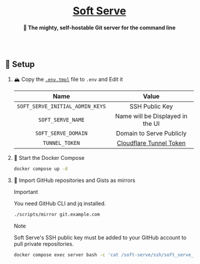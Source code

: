 <!-- name: 🍦 Soft Serve -->
<h1 align="center">
<a href="https://github.com/charmbracelet/soft-serve">Soft Serve</a>
</h1>

<div align="center">

**🍦 The mighty, self-hostable Git server for the command line**

</div>

<br /><br />

## 🔧 Setup

1. 🏔️ Copy the [`.env.tmpl`](./.env.tmpl) file to `.env` and Edit it

   |              Name               |              Value               |
   | :-----------------------------: | :------------------------------: |
   | `SOFT_SERVE_INITIAL_ADMIN_KEYS` |          SSH Public Key          |
   |        `SOFT_SERVE_NAME`        | Name will be Displayed in the UI |
   |       `SOFT_SERVE_DOMAIN`       |     Domain to Serve Publicly     |
   |         `TUNNEL_TOKEN`          |    [Cloudflare Tunnel Token]     |

   [Cloudflare Tunnel Token]: https://developers.cloudflare.com/cloudflare-one/connections/connect-networks/

2. 🚀 Start the Docker Compose

   ```sh
   docker compose up -d
   ```

3. 🐙 Import GitHub repositories and Gists as mirrors

   > [!IMPORTANT]
   > You need GitHub CLI and jq installed.

   ```sh
   ./scripts/mirror git.example.com
   ```

   > [!NOTE]
   > Soft Serve's SSH public key must be added to your GitHub account
   > to pull private repositories.
   >
   > ```sh
   > docker compose exec server bash -c 'cat /soft-serve/ssh/soft_serve_client_ed25519.pub'
   > ```
